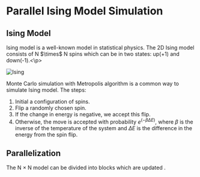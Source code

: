 # Parallel Ising Model Simulation

## Ising Model
<p>Ising model is a well-known model in statistical physics. The 2D Ising model consists of N $\times$ N spins which can be in two states: up(+1) and down(-1).<\p>

  ![Ising](https://github.com/yuqiwang123/parallel-ising-model/assets/89886045/c79e1ab2-5a5e-4ca8-b3ef-3baa4345e0f4)

Monte Carlo simulation with Metropolis algorithm is a common way to simulate Ising model. The steps:
1. Initial a configuration of spins.
2. Flip a randomly chosen spin.
3. If the change in energy is negative, we accept this flip.
4. Otherwise, the move is accepted with probability $e^{(-\beta \Delta E)}$, where $\beta$ is the inverse of the temperature of the system and $\Delta E$ is the difference in the energy from the spin flip.

## Parallelization
The N $\times$ N model can be divided into blocks which are updated .
